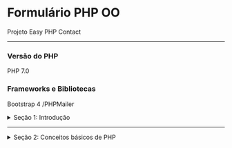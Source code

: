 # Formulário PHP OO

Projeto Easy PHP Contact

 ***

### Versão do PHP 

PHP 7.0

### Frameworks e Bibliotecas

Bootstrap 4
/PHPMailer

<details>
<summary>Seção 1: Introdução</summary>
<br>
O que é o PHP, O que ele faz, Configuramos o editor de código e instalamos o php em localhost
<br><br>
<pre>
</pre>
</details>

---

<details>
<summary>Seção 2: Conceitos básicos de PHP</summary>
<br>
<br><br>
<pre>
1-Case Sensitive
2-Instrucao de código
3-Espaço em Branco
4-Comentários
5-Exercício
6-Palavras Reservadas

</pre>
</details>

